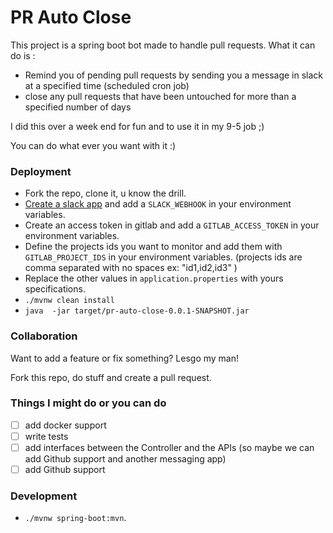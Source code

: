 # PR Auto Close
This project is a spring boot bot made to handle pull requests. 
What it can do is : 
  - Remind you of pending pull requests by sending you a message in slack at a specified time (scheduled cron job)
  - close any pull requests that have been untouched for more than a specified number of days

I did this over a week end for fun and to use it in my 9-5 job ;) 

You can do what ever you want with it :)

### Deployment
* Fork the repo, clone it, u know the drill.
* [Create a slack app](https://api.slack.com/apps) and add a `SLACK_WEBHOOK` in your environment variables.
* Create an access token in gitlab and add a `GITLAB_ACCESS_TOKEN` in your environment variables. 
* Define the projects ids you want to monitor and add them with `GITLAB_PROJECT_IDS` in your environment variables. (projects ids are comma separated with no spaces ex: "id1,id2,id3" )
* Replace the other values in `application.properties` with yours specifications.
* `./mvnw clean install`
* `java  -jar target/pr-auto-close-0.0.1-SNAPSHOT.jar`

### Collaboration

Want to add a feature or fix something? Lesgo my man!

Fork this repo, do stuff and create a pull request.

### Things I might do or you can do

- [ ] add docker support
- [ ] write tests 
- [ ] add interfaces between the Controller and the APIs (so maybe we can add Github support and another messaging app) 
- [ ] add Github support

### Development

* `./mvnw spring-boot:mvn`.
